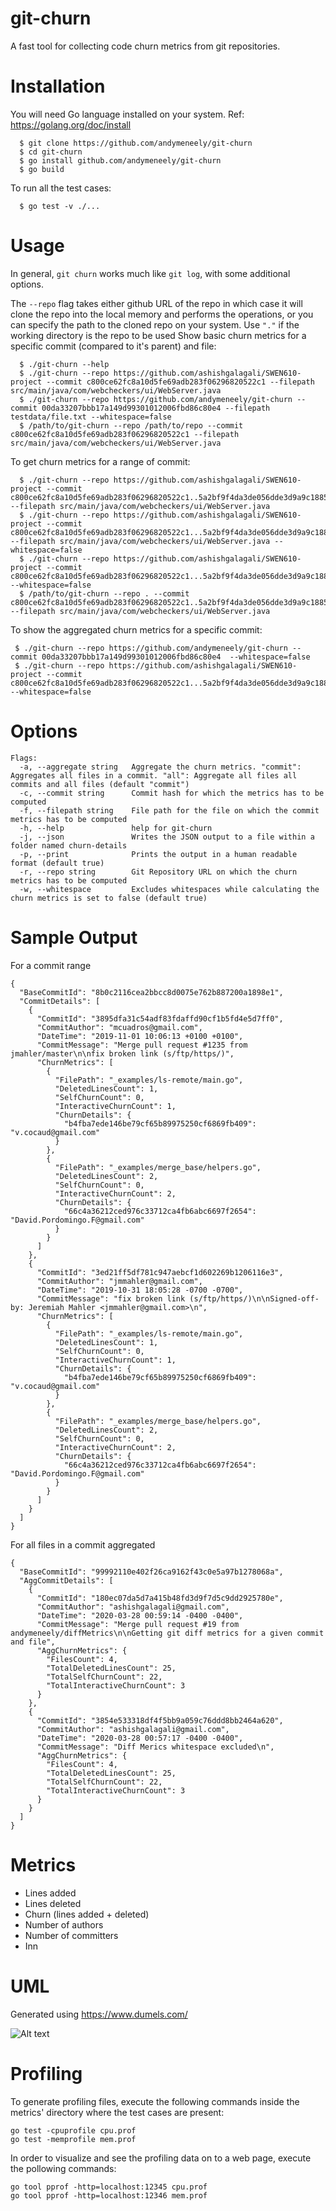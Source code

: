 # git-churn

A fast tool for collecting code churn metrics from git repositories.

# Installation
You will need Go language installed on your system. Ref: https://golang.org/doc/install

```
  $ git clone https://github.com/andymeneely/git-churn
  $ cd git-churn
  $ go install github.com/andymeneely/git-churn
  $ go build
 ```

To run all the test cases:

```
  $ go test -v ./...
```

# Usage

In general, `git churn` works much like `git log`, with some additional options.

The `--repo` flag takes either github URL of the repo in which case it will clone the repo into the local memory and performs the operations, or you can specify the path to the cloned repo on your system. Use `"."` if the working directory is the repo to be used
Show basic churn metrics for a specific commit (compared to it's parent) and file:
```
  $ ./git-churn --help
  $ ./git-churn --repo https://github.com/ashishgalagali/SWEN610-project --commit c800ce62fc8a10d5fe69adb283f06296820522c1 --filepath src/main/java/com/webcheckers/ui/WebServer.java
  $ ./git-churn --repo https://github.com/andymeneely/git-churn --commit 00da33207bbb17a149d99301012006fbd86c80e4 --filepath testdata/file.txt --whitespace=false
  $ /path/to/git-churn --repo /path/to/repo --commit c800ce62fc8a10d5fe69adb283f06296820522c1 --filepath src/main/java/com/webcheckers/ui/WebServer.java
```

To get churn metrics for a range of commit:
```
  $ ./git-churn --repo https://github.com/ashishgalagali/SWEN610-project --commit c800ce62fc8a10d5fe69adb283f06296820522c1..5a2bf9f4da3de056dde3d9a9c18859de124d2602 --filepath src/main/java/com/webcheckers/ui/WebServer.java 
  $ ./git-churn --repo https://github.com/ashishgalagali/SWEN610-project --commit c800ce62fc8a10d5fe69adb283f06296820522c1...5a2bf9f4da3de056dde3d9a9c18859de124d2602 --filepath src/main/java/com/webcheckers/ui/WebServer.java --whitespace=false
  $ ./git-churn --repo https://github.com/ashishgalagali/SWEN610-project --commit c800ce62fc8a10d5fe69adb283f06296820522c1...5a2bf9f4da3de056dde3d9a9c18859de124d2602 --whitespace=false 
  $ /path/to/git-churn --repo . --commit c800ce62fc8a10d5fe69adb283f06296820522c1..5a2bf9f4da3de056dde3d9a9c18859de124d2602 --filepath src/main/java/com/webcheckers/ui/WebServer.java

```

To show the aggregated churn metrics for a specific commit:
```
 $ ./git-churn --repo https://github.com/andymeneely/git-churn --commit 00da33207bbb17a149d99301012006fbd86c80e4  --whitespace=false
 $ ./git-churn --repo https://github.com/ashishgalagali/SWEN610-project --commit c800ce62fc8a10d5fe69adb283f06296820522c1...5a2bf9f4da3de056dde3d9a9c18859de124d2602 --whitespace=false 

```

# Options
```
Flags:
  -a, --aggregate string   Aggregate the churn metrics. "commit": Aggregates all files in a commit. "all": Aggregate all files all commits and all files (default "commit")
  -c, --commit string      Commit hash for which the metrics has to be computed
  -f, --filepath string    File path for the file on which the commit metrics has to be computed
  -h, --help               help for git-churn
  -j, --json               Writes the JSON output to a file within a folder named churn-details
  -p, --print              Prints the output in a human readable format (default true)
  -r, --repo string        Git Repository URL on which the churn metrics has to be computed
  -w, --whitespace         Excludes whitespaces while calculating the churn metrics is set to false (default true)
```

# Sample Output

For a commit range
```
{
  "BaseCommitId": "8b0c2116cea2bbcc8d0075e762b887200a1898e1",
  "CommitDetails": [
    {
      "CommitId": "3895dfa31c54adf83fdaffd90cf1b5fd4e5d7ff0",
      "CommitAuthor": "mcuadros@gmail.com",
      "DateTime": "2019-11-01 10:06:13 +0100 +0100",
      "CommitMessage": "Merge pull request #1235 from jmahler/master\n\nfix broken link (s/ftp/https/)",
      "ChurnMetrics": [
        {
          "FilePath": "_examples/ls-remote/main.go",
          "DeletedLinesCount": 1,
          "SelfChurnCount": 0,
          "InteractiveChurnCount": 1,
          "ChurnDetails": {
            "b4fba7ede146be79cf65b89975250cf6869fb409": "v.cocaud@gmail.com"
          }
        },
        {
          "FilePath": "_examples/merge_base/helpers.go",
          "DeletedLinesCount": 2,
          "SelfChurnCount": 0,
          "InteractiveChurnCount": 2,
          "ChurnDetails": {
            "66c4a36212ced976c33712ca4fb6abc6697f2654": "David.Pordomingo.F@gmail.com"
          }
        }
      ]
    },
    {
      "CommitId": "3ed21ff5df781c947aebcf1d602269b1206116e3",
      "CommitAuthor": "jmmahler@gmail.com",
      "DateTime": "2019-10-31 18:05:28 -0700 -0700",
      "CommitMessage": "fix broken link (s/ftp/https/)\n\nSigned-off-by: Jeremiah Mahler <jmmahler@gmail.com>\n",
      "ChurnMetrics": [
        {
          "FilePath": "_examples/ls-remote/main.go",
          "DeletedLinesCount": 1,
          "SelfChurnCount": 0,
          "InteractiveChurnCount": 1,
          "ChurnDetails": {
            "b4fba7ede146be79cf65b89975250cf6869fb409": "v.cocaud@gmail.com"
          }
        },
        {
          "FilePath": "_examples/merge_base/helpers.go",
          "DeletedLinesCount": 2,
          "SelfChurnCount": 0,
          "InteractiveChurnCount": 2,
          "ChurnDetails": {
            "66c4a36212ced976c33712ca4fb6abc6697f2654": "David.Pordomingo.F@gmail.com"
          }
        }
      ]
    }
  ]
}
```

For all files in a commit aggregated 
```
{
  "BaseCommitId": "99992110e402f26ca9162f43c0e5a97b1278068a",
  "AggCommitDetails": [
    {
      "CommitId": "180ec07da5d7a415b48fd3d9f7d5c9dd2925780e",
      "CommitAuthor": "ashishgalagali@gmail.com",
      "DateTime": "2020-03-28 00:59:14 -0400 -0400",
      "CommitMessage": "Merge pull request #19 from andymeneely/diffMetrics\n\nGetting git diff metrics for a given commit and file",
      "AggChurnMetrics": {
        "FilesCount": 4,
        "TotalDeletedLinesCount": 25,
        "TotalSelfChurnCount": 22,
        "TotalInteractiveChurnCount": 3
      }
    },
    {
      "CommitId": "3854e533318df4f5bb9a059c76ddd8bb2464a620",
      "CommitAuthor": "ashishgalagali@gmail.com",
      "DateTime": "2020-03-28 00:57:17 -0400 -0400",
      "CommitMessage": "Diff Merics whitespace excluded\n",
      "AggChurnMetrics": {
        "FilesCount": 4,
        "TotalDeletedLinesCount": 25,
        "TotalSelfChurnCount": 22,
        "TotalInteractiveChurnCount": 3
      }
    }
  ]
}
```

# Metrics

* Lines added
* Lines deleted
* Churn (lines added + deleted)
* Number of authors
* Number of committers
* Inn


# UML
Generated using https://www.dumels.com/

![Alt text](git-churn_UML.svg?raw=true "UML")

# Profiling

To generate profiling files, execute the following commands inside the metrics' directory where the test cases are present:

```
go test -cpuprofile cpu.prof
go test -memprofile mem.prof
```

In order to visualize and see the profiling data on to a web page, execute the pollowing commands:

```
go tool pprof -http=localhost:12345 cpu.prof 
go tool pprof -http=localhost:12346 mem.prof 
```
